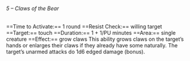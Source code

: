 ###### 5 – Claws of the Bear
==Time to Activate:== 1 round
==Resist Check:== willing target
==Target:== touch
==Duration:== 1 + 1/PU minutes
==Area:== single creature
==Effect:== grow claws
This ability grows claws on the target’s hands or enlarges their claws if they already have some naturally. The target’s unarmed attacks do 1d6 edged damage (bonus).
